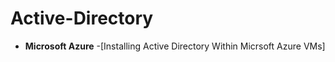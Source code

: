 # Active-Directory
- <b>Microsoft Azure</b>
   -[Installing Active Directory Within Micrsoft Azure VMs]
